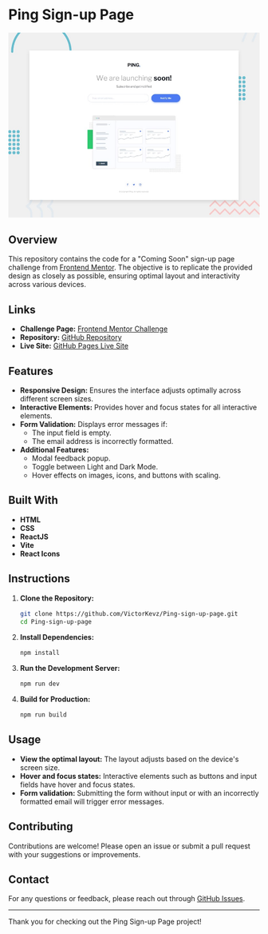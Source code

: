 # Ping Sign-up Page
![alt text](public/design/desktop-preview.jpg)
## Overview

This repository contains the code for a "Coming Soon" sign-up page challenge from [Frontend Mentor](https://www.frontendmentor.io/challenges/ping-single-column-coming-soon-page-5cadd051fec04111f7b848da). The objective is to replicate the provided design as closely as possible, ensuring optimal layout and interactivity across various devices.

## Links

- **Challenge Page:** [Frontend Mentor Challenge](https://www.frontendmentor.io/challenges/ping-single-column-coming-soon-page-5cadd051fec04111f7b848da)
- **Repository:** [GitHub Repository](https://github.com/VictorKevz/Ping-sign-up-page)
- **Live Site:** [GitHub Pages Live Site](https://victorkevz.github.io/Ping-sign-up-page/)

## Features

- **Responsive Design:** Ensures the interface adjusts optimally across different screen sizes.
- **Interactive Elements:** Provides hover and focus states for all interactive elements.
- **Form Validation:** Displays error messages if:
  - The input field is empty.
  - The email address is incorrectly formatted.
- **Additional Features:**
  - Modal feedback popup.
  - Toggle between Light and Dark Mode.
  - Hover effects on images, icons, and buttons with scaling.

## Built With

- **HTML**
- **CSS**
- **ReactJS**
- **Vite**
- **React Icons**

## Instructions

1. **Clone the Repository:**
   ```bash
   git clone https://github.com/VictorKevz/Ping-sign-up-page.git
   cd Ping-sign-up-page
   ```

2. **Install Dependencies:**
   ```bash
   npm install
   ```

3. **Run the Development Server:**
   ```bash
   npm run dev
   ```

4. **Build for Production:**
   ```bash
   npm run build
   ```

## Usage

- **View the optimal layout:** The layout adjusts based on the device's screen size.
- **Hover and focus states:** Interactive elements such as buttons and input fields have hover and focus states.
- **Form validation:** Submitting the form without input or with an incorrectly formatted email will trigger error messages.

## Contributing

Contributions are welcome! Please open an issue or submit a pull request with your suggestions or improvements.


## Contact

For any questions or feedback, please reach out through [GitHub Issues](https://github.com/VictorKevz/Ping-sign-up-page/issues).

---

Thank you for checking out the Ping Sign-up Page project!